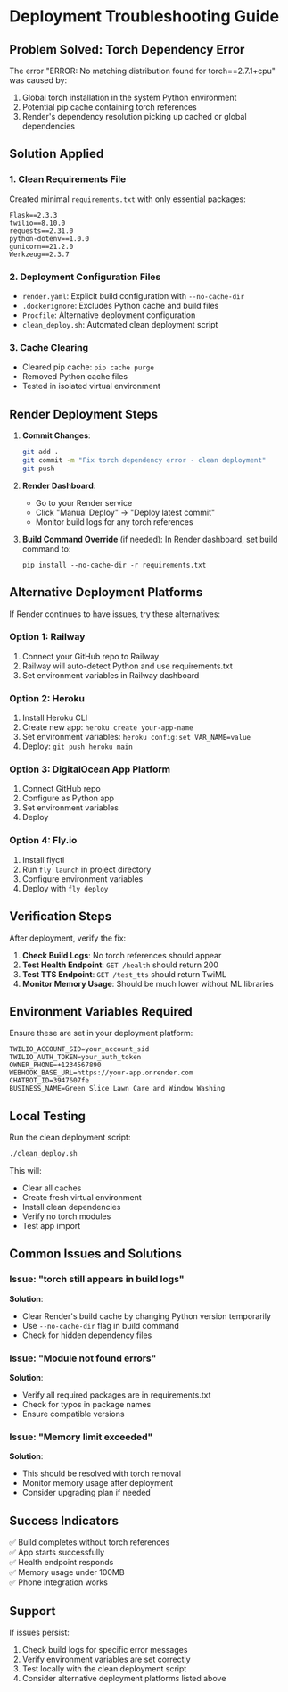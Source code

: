 # Deployment Troubleshooting Guide

## Problem Solved: Torch Dependency Error

The error "ERROR: No matching distribution found for torch==2.7.1+cpu" was caused by:
1. Global torch installation in the system Python environment
2. Potential pip cache containing torch references
3. Render's dependency resolution picking up cached or global dependencies

## Solution Applied

### 1. Clean Requirements File
Created minimal `requirements.txt` with only essential packages:
```
Flask==2.3.3
twilio==8.10.0
requests==2.31.0
python-dotenv==1.0.0
gunicorn==21.2.0
Werkzeug==2.3.7
```

### 2. Deployment Configuration Files
- `render.yaml`: Explicit build configuration with `--no-cache-dir`
- `.dockerignore`: Excludes Python cache and build files
- `Procfile`: Alternative deployment configuration
- `clean_deploy.sh`: Automated clean deployment script

### 3. Cache Clearing
- Cleared pip cache: `pip cache purge`
- Removed Python cache files
- Tested in isolated virtual environment

## Render Deployment Steps

1. **Commit Changes**:
   ```bash
   git add .
   git commit -m "Fix torch dependency error - clean deployment"
   git push
   ```

2. **Render Dashboard**:
   - Go to your Render service
   - Click "Manual Deploy" → "Deploy latest commit"
   - Monitor build logs for any torch references

3. **Build Command Override** (if needed):
   In Render dashboard, set build command to:
   ```
   pip install --no-cache-dir -r requirements.txt
   ```

## Alternative Deployment Platforms

If Render continues to have issues, try these alternatives:

### Option 1: Railway
1. Connect your GitHub repo to Railway
2. Railway will auto-detect Python and use requirements.txt
3. Set environment variables in Railway dashboard

### Option 2: Heroku
1. Install Heroku CLI
2. Create new app: `heroku create your-app-name`
3. Set environment variables: `heroku config:set VAR_NAME=value`
4. Deploy: `git push heroku main`

### Option 3: DigitalOcean App Platform
1. Connect GitHub repo
2. Configure as Python app
3. Set environment variables
4. Deploy

### Option 4: Fly.io
1. Install flyctl
2. Run `fly launch` in project directory
3. Configure environment variables
4. Deploy with `fly deploy`

## Verification Steps

After deployment, verify the fix:

1. **Check Build Logs**: No torch references should appear
2. **Test Health Endpoint**: `GET /health` should return 200
3. **Test TTS Endpoint**: `GET /test_tts` should return TwiML
4. **Monitor Memory Usage**: Should be much lower without ML libraries

## Environment Variables Required

Ensure these are set in your deployment platform:
```
TWILIO_ACCOUNT_SID=your_account_sid
TWILIO_AUTH_TOKEN=your_auth_token
OWNER_PHONE=+1234567890
WEBHOOK_BASE_URL=https://your-app.onrender.com
CHATBOT_ID=3947607fe
BUSINESS_NAME=Green Slice Lawn Care and Window Washing
```

## Local Testing

Run the clean deployment script:
```bash
./clean_deploy.sh
```

This will:
- Clear all caches
- Create fresh virtual environment
- Install clean dependencies
- Verify no torch modules
- Test app import

## Common Issues and Solutions

### Issue: "torch still appears in build logs"
**Solution**: 
- Clear Render's build cache by changing Python version temporarily
- Use `--no-cache-dir` flag in build command
- Check for hidden dependency files

### Issue: "Module not found errors"
**Solution**:
- Verify all required packages are in requirements.txt
- Check for typos in package names
- Ensure compatible versions

### Issue: "Memory limit exceeded"
**Solution**:
- This should be resolved with torch removal
- Monitor memory usage after deployment
- Consider upgrading plan if needed

## Success Indicators

✅ Build completes without torch references  
✅ App starts successfully  
✅ Health endpoint responds  
✅ Memory usage under 100MB  
✅ Phone integration works  

## Support

If issues persist:
1. Check build logs for specific error messages
2. Verify environment variables are set correctly
3. Test locally with the clean deployment script
4. Consider alternative deployment platforms listed above